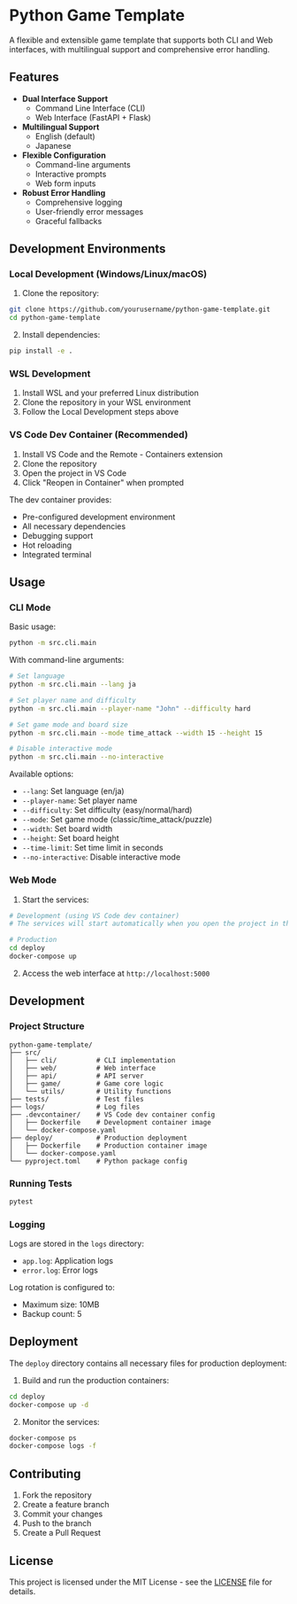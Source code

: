 # Python Game Template

A flexible and extensible game template that supports both CLI and Web interfaces, with multilingual support and comprehensive error handling.

## Features

- **Dual Interface Support**
  - Command Line Interface (CLI)
  - Web Interface (FastAPI + Flask)
- **Multilingual Support**
  - English (default)
  - Japanese
- **Flexible Configuration**
  - Command-line arguments
  - Interactive prompts
  - Web form inputs
- **Robust Error Handling**
  - Comprehensive logging
  - User-friendly error messages
  - Graceful fallbacks

## Development Environments

### Local Development (Windows/Linux/macOS)

1. Clone the repository:
```bash
git clone https://github.com/yourusername/python-game-template.git
cd python-game-template
```

2. Install dependencies:
```bash
pip install -e .
```

### WSL Development

1. Install WSL and your preferred Linux distribution
2. Clone the repository in your WSL environment
3. Follow the Local Development steps above

### VS Code Dev Container (Recommended)

1. Install VS Code and the Remote - Containers extension
2. Clone the repository
3. Open the project in VS Code
4. Click "Reopen in Container" when prompted

The dev container provides:
- Pre-configured development environment
- All necessary dependencies
- Debugging support
- Hot reloading
- Integrated terminal

## Usage

### CLI Mode

Basic usage:
```bash
python -m src.cli.main
```

With command-line arguments:
```bash
# Set language
python -m src.cli.main --lang ja

# Set player name and difficulty
python -m src.cli.main --player-name "John" --difficulty hard

# Set game mode and board size
python -m src.cli.main --mode time_attack --width 15 --height 15

# Disable interactive mode
python -m src.cli.main --no-interactive
```

Available options:
- `--lang`: Set language (en/ja)
- `--player-name`: Set player name
- `--difficulty`: Set difficulty (easy/normal/hard)
- `--mode`: Set game mode (classic/time_attack/puzzle)
- `--width`: Set board width
- `--height`: Set board height
- `--time-limit`: Set time limit in seconds
- `--no-interactive`: Disable interactive mode

### Web Mode

1. Start the services:
```bash
# Development (using VS Code dev container)
# The services will start automatically when you open the project in the dev container

# Production
cd deploy
docker-compose up
```

2. Access the web interface at `http://localhost:5000`

## Development

### Project Structure
```
python-game-template/
├── src/
│   ├── cli/          # CLI implementation
│   ├── web/          # Web interface
│   ├── api/          # API server
│   ├── game/         # Game core logic
│   └── utils/        # Utility functions
├── tests/            # Test files
├── logs/             # Log files
├── .devcontainer/    # VS Code dev container config
│   ├── Dockerfile    # Development container image
│   └── docker-compose.yaml
├── deploy/           # Production deployment
│   ├── Dockerfile    # Production container image
│   └── docker-compose.yaml
└── pyproject.toml    # Python package config
```

### Running Tests
```bash
pytest
```

### Logging

Logs are stored in the `logs` directory:
- `app.log`: Application logs
- `error.log`: Error logs

Log rotation is configured to:
- Maximum size: 10MB
- Backup count: 5

## Deployment

The `deploy` directory contains all necessary files for production deployment:

1. Build and run the production containers:
```bash
cd deploy
docker-compose up -d
```

2. Monitor the services:
```bash
docker-compose ps
docker-compose logs -f
```

## Contributing

1. Fork the repository
2. Create a feature branch
3. Commit your changes
4. Push to the branch
5. Create a Pull Request

## License

This project is licensed under the MIT License - see the [LICENSE](LICENSE) file for details.